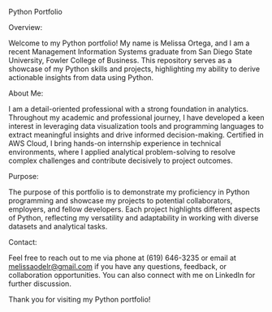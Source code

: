 Python Portfolio

Overview: 

Welcome to my Python portfolio! My name is Melissa Ortega, and I am a recent Management Information Systems graduate from San Diego State University, Fowler College of Business. This repository serves as a showcase of my Python skills and projects, highlighting my ability to derive actionable insights from data using Python.

About Me: 

I am a detail-oriented professional with a strong foundation in analytics. Throughout my academic and professional journey, I have developed a keen interest in leveraging data visualization tools and programming languages to extract meaningful insights and drive informed decision-making. Certified in AWS Cloud, I bring hands-on internship experience in technical environments, where I applied analytical problem-solving to resolve complex challenges and contribute decisively to project outcomes.

Purpose:

The purpose of this portfolio is to demonstrate my proficiency in Python programming and showcase my projects to potential collaborators, employers, and fellow developers. Each project highlights different aspects of Python, reflecting my versatility and adaptability in working with diverse datasets and analytical tasks.

Contact:

Feel free to reach out to me via phone at (619) 646-3235 or email at melissaodelr@gmail.com if you have any questions, feedback, or collaboration opportunities. You can also connect with me on LinkedIn for further discussion.

Thank you for visiting my Python portfolio!
